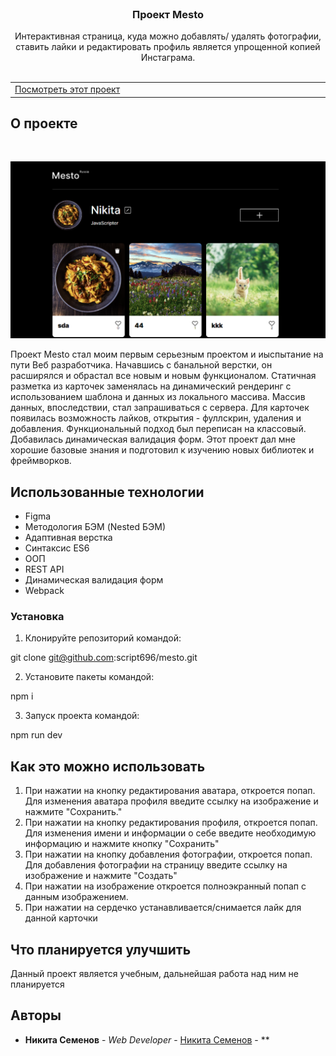 <br/>

  <h3 align="center">Проект Mesto</h3>

  <p align="center">
    Интерактивная страница, куда можно добавлять/ удалять фотографии, ставить лайки и редактировать профиль является упрощенной копией Инстаграма.
    <br/>
    <br/>
   
  </p>


<table >
  <tr >
    <td width="33%">
      <a align="center" href="https://script696.github.io/mesto/" target="_blank">Посмотреть этот проект</a>
    </td>
  </tr>
</table>

## О проекте
<p >
    <br/>
</p>

![Screen Shot](https://github.com/script696/mesto/blob/master/src/img/mestoMainImg.png)

Проект Mesto стал моим первым серьезным проектом и иыспытание на пути Веб разработчика.
    Начавшись с банальной верстки, он расширялся и обрастал все новым и новым функционалом.
    Статичная разметка из карточек заменялась на динамический рендеринг с использованием шаблона и данных из локального массива.
    Массив данных, впоследствии, стал запрашиваться с сервера. Для карточек появилась возможность лайков, открытия - фуллскрин, удаления и добавления.
    Функциональный подход был переписан на классовый. Добавилась динамическая валидация форм.
    Этот проект дал мне хорошие базовые знания и подготовил к изучению новых библиотек и фреймворков. 

## Использованные технологии

- Figma
- Методология БЭМ (Nested БЭМ)
- Адаптивная верстка
- Синтаксис ES6
- ООП
- REST API
- Динамическая валидация форм 
- Webpack

### Установка

1. Клонируйте репозиторий командой:

git clone git@github.com:script696/mesto.git

2. Установите пакеты командой:

npm i

3. Запуск проекта командой:

npm run dev

## Как это можно использовать

1. При нажатии на кнопку редактирования аватара, откроется попап. Для изменения аватара профиля введите ссылку на изображение и нажмите "Сохранить."
2. При нажатии на кнопку редактирования профиля, откроется попап. Для изменения имени и информации о себе введите необходимую информацию и нажмите кнопку "Сохранить"
3. При нажатии на кнопку добавления фотографии, откроется попап. Для добавления фотографии на страницу введите ссылку на изображение и нажмите "Создать"
4. При нажатии на изображение откроется полноэкранный попап с данным изображением.
5. При нажатии на сердечко устанавливается/снимается лайк для данной карточки

## Что планируется улучшить

Данный проект является учебным, дальнейшая работа над ним не планируется

## Авторы

* **Никита Семенов** - *Web Developer* - [Никита Семенов](http://niksemenov.ru/) - **


